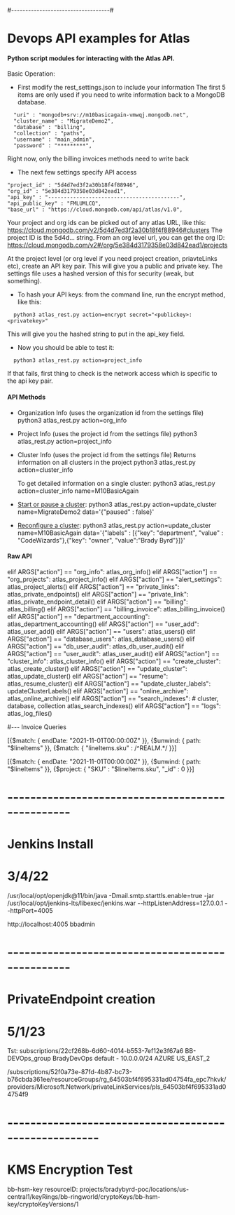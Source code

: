 #-----------------------------------#
#  Devops API examples for Atlas    #

#### Python script modules for interacting with the Atlas API. ####

Basic Operation:

- First modify the rest_settings.json to include your information
The first 5 items are only used if you need to write information back to a MongoDB database.
```
  "uri" : "mongodb+srv://m10basicagain-vmwqj.mongodb.net",
  "cluster_name" : "MigrateDemo2",
  "database" : "billing",
  "collection" : "paths",
  "username" : "main_admin",
  "password" : "*********",  
```
Right now, only the billing invoices methods need to write back

- The next few settings specify API access
```
"project_id" : "5d4d7ed3f2a30b18f4f88946",
"org_id" : "5e384d3179358e03d842ead1",
"api_key" : "------------------------------------------",
"api_public_key" : "FMLUMLCQ",
"base_url" : "https://cloud.mongodb.com/api/atlas/v1.0",
```
Your project and org ids can be picked out of any atlas URL, like this:
https://cloud.mongodb.com/v2/5d4d7ed3f2a30b18f4f88946#clusters
The project ID is the 5d4d... string.  From an org level url, you can get the org ID:
https://cloud.mongodb.com/v2#/org/5e384d3179358e03d842ead1/projects

At the project level (or org level if you need project creation, priavteLinks etc), create an API key pair.  This will give you a public and private key.  The settings file uses a hashed version of this for security (weak, but something).  
- To hash your API keys:
  from the command line, run the encrypt method, like this:
```
  python3 atlas_rest.py action=encrypt secret="<publickey>:<privatekey>"
```
This will give you the hashed string to put in the api_key field.

- Now you should be able to test it:
```
  python3 atlas_rest.py action=project_info
```
If that fails, first thing to check is the network access which is specific to the api key pair.

#### API Methods ####

- Organization Info (uses the organization id from the settings file)
  python3 atlas_rest.py action=org_info

- Project Info (uses the project id from the settings file)
  python3 atlas_rest.py action=project_info

- Cluster Info (uses the project id from the settings file)
  Returns information on all clusters in the project
  python3 atlas_rest.py action=cluster_info

  To get detailed information on a single cluster:
  python3 atlas_rest.py action=cluster_info name=M10BasicAgain

- [Start or pause a cluster](https://docs.atlas.mongodb.com/pause-terminate-cluster/):
  python3 atlas_rest.py action=update_cluster name=MigrateDemo2 data='{"paused" : false}'

- [Reconfigure a cluster](https://docs.atlas.mongodb.com/scale-cluster/):
  python3 atlas_rest.py action=update_cluster name=M10BasicAgain data='{"labels" : [{"key": "department", "value" : "CodeWizards"},{"key": "owner", "value":"Brady Byrd"}]}'

#### Raw API ####
elif ARGS["action"] == "org_info":
    atlas_org_info()
elif ARGS["action"] == "org_projects":
    atlas_project_info()
elif ARGS["action"] == "alert_settings":
    atlas_project_alerts()
elif ARGS["action"] == "private_links":
    atlas_private_endpoints()
elif ARGS["action"] == "private_link":
    atlas_private_endpoint_detail()
elif ARGS["action"] == "billing":
    atlas_billing()
elif ARGS["action"] == "billing_invoice":
    atlas_billing_invoice()
elif ARGS["action"] == "department_accounting":
    atlas_department_accounting()
elif ARGS["action"] == "user_add":
    atlas_user_add()
elif ARGS["action"] == "users":
    atlas_users()
elif ARGS["action"] == "database_users":
    atlas_database_users()
elif ARGS["action"] == "db_user_audit":
    atlas_db_user_audit()
elif ARGS["action"] == "user_audit":
    atlas_user_audit()
elif ARGS["action"] == "cluster_info":
    atlas_cluster_info()
elif ARGS["action"] == "create_cluster":
    atlas_create_cluster()
elif ARGS["action"] == "update_cluster":
    atlas_update_cluster()
elif ARGS["action"] == "resume":
    atlas_resume_cluster()
elif ARGS["action"] == "update_cluster_labels":
    updateClusterLabels()
elif ARGS["action"] == "online_archive":
    atlas_online_archive()
elif ARGS["action"] == "search_indexes":
    # cluster, database, collection
    atlas_search_indexes()
elif ARGS["action"] == "logs":
    atlas_log_files()













#--- Invoice Queries

[{$match: {
  endDate: "2021-11-01T00:00:00Z"
}}, {$unwind: {
  path: "$lineItems"
}}, {$match: {
  "lineItems.sku" : /^REALM.*/
}}]

[{$match: {
  endDate: "2021-11-01T00:00:00Z"
}}, {$unwind: {
  path: "$lineItems"
}}, {$project: {
  "SKU" : "$lineItems.sku", "_id" : 0
}}]


# ------------------------------------------------- #
#  Jenkins Install
#  3/4/22

/usr/local/opt/openjdk@11/bin/java -Dmail.smtp.starttls.enable=true -jar /usr/local/opt/jenkins-lts/libexec/jenkins.war --httpListenAddress=127.0.0.1 --httpPort=4005

http://localhost:4005
bbadmin

# ------------------------------------------------- #
#  PrivateEndpoint creation
#  5/1/23

Tst: 
subscriptions/22cf268b-6d60-4014-b553-7ef12e3f67a6
BB-DEVOps_group
BradyDevOps
default - 10.0.0.0/24
AZURE
US_EAST_2

/subscriptions/52f0a73e-87fd-4b87-bc73-b76cbda361ee/resourceGroups/rg_64503bf4f695331ad04754fa_epc7hkvk/providers/Microsoft.Network/privateLinkServices/pls_64503bf4f695331ad04754f9

# ------------------------------------------------------ #
#  KMS Encryption Test
bb-hsm-key
resourceID: projects/bradybyrd-poc/locations/us-central1/keyRings/bb-ringworld/cryptoKeys/bb-hsm-key/cryptoKeyVersions/1